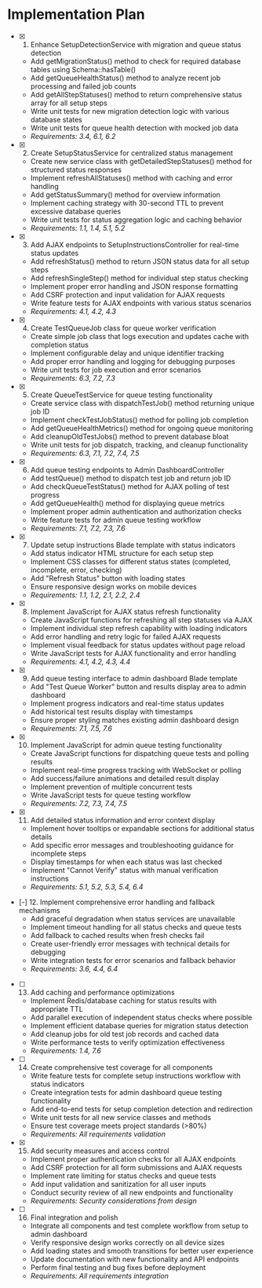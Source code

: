 # Implementation Plan

- [x] 1. Enhance SetupDetectionService with migration and queue status detection
  - Add getMigrationStatus() method to check for required database tables using Schema::hasTable()
  - Add getQueueHealthStatus() method to analyze recent job processing and failed job counts
  - Add getAllStepStatuses() method to return comprehensive status array for all setup steps
  - Write unit tests for new migration detection logic with various database states
  - Write unit tests for queue health detection with mocked job data
  - _Requirements: 3.4, 6.1, 6.2_

- [x] 2. Create SetupStatusService for centralized status management
  - Create new service class with getDetailedStepStatuses() method for structured status responses
  - Implement refreshAllStatuses() method with caching and error handling
  - Add getStatusSummary() method for overview information
  - Implement caching strategy with 30-second TTL to prevent excessive database queries
  - Write unit tests for status aggregation logic and caching behavior
  - _Requirements: 1.1, 1.4, 5.1, 5.2_

- [x] 3. Add AJAX endpoints to SetupInstructionsController for real-time status updates
  - Add refreshStatus() method to return JSON status data for all setup steps
  - Add refreshSingleStep() method for individual step status checking
  - Implement proper error handling and JSON response formatting
  - Add CSRF protection and input validation for AJAX requests
  - Write feature tests for AJAX endpoints with various status scenarios
  - _Requirements: 4.1, 4.2, 4.3_

- [x] 4. Create TestQueueJob class for queue worker verification
  - Create simple job class that logs execution and updates cache with completion status
  - Implement configurable delay and unique identifier tracking
  - Add proper error handling and logging for debugging purposes
  - Write unit tests for job execution and error scenarios
  - _Requirements: 6.3, 7.2, 7.3_

- [x] 5. Create QueueTestService for queue testing functionality
  - Create service class with dispatchTestJob() method returning unique job ID
  - Implement checkTestJobStatus() method for polling job completion
  - Add getQueueHealthMetrics() method for ongoing queue monitoring
  - Add cleanupOldTestJobs() method to prevent database bloat
  - Write unit tests for job dispatch, tracking, and cleanup functionality
  - _Requirements: 6.3, 7.1, 7.2, 7.4, 7.5_

- [x] 6. Add queue testing endpoints to Admin DashboardController
  - Add testQueue() method to dispatch test job and return job ID
  - Add checkQueueTestStatus() method for AJAX polling of test progress
  - Add getQueueHealth() method for displaying queue metrics
  - Implement proper admin authentication and authorization checks
  - Write feature tests for admin queue testing workflow
  - _Requirements: 7.1, 7.2, 7.3, 7.6_

- [x] 7. Update setup instructions Blade template with status indicators
  - Add status indicator HTML structure for each setup step
  - Implement CSS classes for different status states (completed, incomplete, error, checking)
  - Add "Refresh Status" button with loading states
  - Ensure responsive design works on mobile devices
  - _Requirements: 1.1, 1.2, 2.1, 2.2, 2.4_

- [x] 8. Implement JavaScript for AJAX status refresh functionality
  - Create JavaScript functions for refreshing all step statuses via AJAX
  - Implement individual step refresh capability with loading indicators
  - Add error handling and retry logic for failed AJAX requests
  - Implement visual feedback for status updates without page reload
  - Write JavaScript tests for AJAX functionality and error handling
  - _Requirements: 4.1, 4.2, 4.3, 4.4_

- [x] 9. Add queue testing interface to admin dashboard Blade template
  - Add "Test Queue Worker" button and results display area to admin dashboard
  - Implement progress indicators and real-time status updates
  - Add historical test results display with timestamps
  - Ensure proper styling matches existing admin dashboard design
  - _Requirements: 7.1, 7.5, 7.6_

- [x] 10. Implement JavaScript for admin queue testing functionality
  - Create JavaScript functions for dispatching queue tests and polling results
  - Implement real-time progress tracking with WebSocket or polling
  - Add success/failure animations and detailed result display
  - Implement prevention of multiple concurrent tests
  - Write JavaScript tests for queue testing workflow
  - _Requirements: 7.2, 7.3, 7.4, 7.5_

- [x] 11. Add detailed status information and error context display
  - Implement hover tooltips or expandable sections for additional status details
  - Add specific error messages and troubleshooting guidance for incomplete steps
  - Display timestamps for when each status was last checked
  - Implement "Cannot Verify" status with manual verification instructions
  - _Requirements: 5.1, 5.2, 5.3, 5.4, 6.4_

- [-] 12. Implement comprehensive error handling and fallback mechanisms
  - Add graceful degradation when status services are unavailable
  - Implement timeout handling for all status checks and queue tests
  - Add fallback to cached results when fresh checks fail
  - Create user-friendly error messages with technical details for debugging
  - Write integration tests for error scenarios and fallback behavior
  - _Requirements: 3.6, 4.4, 6.4_

- [ ] 13. Add caching and performance optimizations
  - Implement Redis/database caching for status results with appropriate TTL
  - Add parallel execution of independent status checks where possible
  - Implement efficient database queries for migration status detection
  - Add cleanup jobs for old test job records and cached data
  - Write performance tests to verify optimization effectiveness
  - _Requirements: 1.4, 7.6_

- [ ] 14. Create comprehensive test coverage for all components
  - Write feature tests for complete setup instructions workflow with status indicators
  - Create integration tests for admin dashboard queue testing functionality
  - Add end-to-end tests for setup completion detection and redirection
  - Write unit tests for all new service classes and methods
  - Ensure test coverage meets project standards (>80%)
  - _Requirements: All requirements validation_

- [x] 15. Add security measures and access control
  - Implement proper authentication checks for all AJAX endpoints
  - Add CSRF protection for all form submissions and AJAX requests
  - Implement rate limiting for status checks and queue tests
  - Add input validation and sanitization for all user inputs
  - Conduct security review of all new endpoints and functionality
  - _Requirements: Security considerations from design_

- [ ] 16. Final integration and polish
  - Integrate all components and test complete workflow from setup to admin dashboard
  - Verify responsive design works correctly on all device sizes
  - Add loading states and smooth transitions for better user experience
  - Update documentation with new functionality and API endpoints
  - Perform final testing and bug fixes before deployment
  - _Requirements: All requirements integration_
